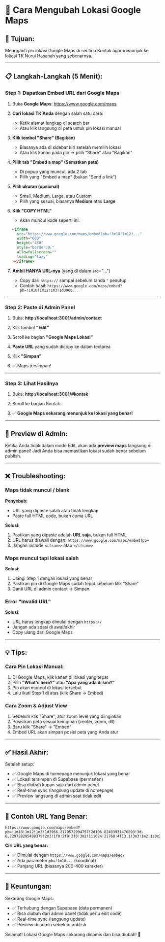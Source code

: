 # 📍 Cara Mengubah Lokasi Google Maps

## 🎯 Tujuan:

Mengganti pin lokasi Google Maps di section Kontak agar menunjuk ke lokasi TK Nurul Hasanah yang sebenarnya.

---

## 📋 Langkah-Langkah (5 Menit):

### **Step 1: Dapatkan Embed URL dari Google Maps**

1. Buka **Google Maps**: https://www.google.com/maps

2. **Cari lokasi TK Anda** dengan salah satu cara:

   - Ketik alamat lengkap di search bar
   - Atau klik langsung di peta untuk pin lokasi manual

3. **Klik tombol "Share" (Bagikan)**

   - Biasanya ada di sidebar kiri setelah memilih lokasi
   - Atau klik kanan pada pin → pilih "Share" atau "Bagikan"

4. **Pilih tab "Embed a map" (Sematkan peta)**

   - Di popup yang muncul, ada 2 tab
   - Pilih yang "Embed a map" (bukan "Send a link")

5. **Pilih ukuran (opsional)**

   - Small, Medium, Large, atau Custom
   - Pilih yang sesuai, biasanya **Medium** atau **Large**

6. **Klik "COPY HTML"**

   - Akan muncul kode seperti ini:

   ```html
   <iframe
     src="https://www.google.com/maps/embed?pb=!1m18!1m12!..."
     width="600"
     height="450"
     style="border:0;"
     allowfullscreen=""
     loading="lazy"
   ></iframe>
   ```

7. **Ambil HANYA URL-nya** (yang di dalam src="...")
   - Copy dari `https://` sampai sebelum tanda `"` penutup
   - Contoh hasil: `https://www.google.com/maps/embed?pb=!1m18!1m12!1m3!1d3966...`

---

### **Step 2: Paste di Admin Panel**

1. Buka: **http://localhost:3001/admin/contact**

2. Klik tombol **"Edit"**

3. Scroll ke bagian **"Google Maps Lokasi"**

4. **Paste URL** yang sudah dicopy ke dalam textarea

5. Klik **"Simpan"**

6. ✅ Maps tersimpan!

---

### **Step 3: Lihat Hasilnya**

1. Buka: **http://localhost:3001/#kontak**

2. Scroll ke bagian Kontak

3. ✅ **Google Maps sekarang menunjuk ke lokasi yang benar!**

---

## 🎨 Preview di Admin:

Ketika Anda tidak dalam mode Edit, akan ada **preview maps** langsung di admin panel! Jadi Anda bisa memastikan lokasi sudah benar sebelum publish.

---

## ❌ Troubleshooting:

### **Maps tidak muncul / blank**

**Penyebab:**

- URL yang dipaste salah atau tidak lengkap
- Paste full HTML code, bukan cuma URL

**Solusi:**

1. Pastikan yang dipaste adalah **URL saja**, bukan full HTML
2. URL harus diawali dengan: `https://www.google.com/maps/embed?pb=`
3. Jangan include `<iframe>` atau `</iframe>`

### **Maps muncul tapi lokasi salah**

**Solusi:**

1. Ulangi Step 1 dengan lokasi yang benar
2. Pastikan pin di Google Maps sudah tepat sebelum klik "Share"
3. Ganti URL di admin contact → Simpan

### **Error "Invalid URL"**

**Solusi:**

- URL harus lengkap dimulai dengan `https://`
- Jangan ada spasi di awal/akhir
- Copy ulang dari Google Maps

---

## 💡 Tips:

### **Cara Pin Lokasi Manual:**

1. Di Google Maps, klik kanan di lokasi yang tepat
2. Pilih **"What's here?"** atau **"Apa yang ada di sini?"**
3. Pin akan muncul di lokasi tersebut
4. Lalu ikuti Step 1 di atas (klik Share → Embed)

### **Cara Zoom & Adjust View:**

1. Sebelum klik "Share", atur zoom level yang diinginkan
2. Posisikan peta sesuai keinginan (center, zoom, dll)
3. Baru klik "Share" → "Embed"
4. Embed URL akan simpan posisi peta yang Anda atur

---

## ✅ Hasil Akhir:

Setelah setup:

- ✅ Google Maps di homepage menunjuk lokasi yang benar
- ✅ Lokasi tersimpan di Supabase (permanen)
- ✅ Bisa diubah kapan saja dari admin panel
- ✅ Real-time sync (langsung update di homepage)
- ✅ Preview langsung di admin saat tidak edit

---

## 📝 Contoh URL Yang Benar:

```
https://www.google.com/maps/embed?pb=!1m18!1m12!1m3!1d3966.2179572994757!2d106.82493931476893!3d-6.229728295498379!2m3!1f0!2f0!3f0!3m2!1i1024!2i768!4f13.1!3m3!1m2!1s0x2e69f3e945e34b9d%3A0x5371bf5486c4b000!2sMonas!5e0!3m2!1sen!2sid!4v1234567890123!5m2!1sen!2sid
```

**Ciri URL yang benar:**

- ✅ Dimulai dengan `https://www.google.com/maps/embed?`
- ✅ Ada parameter `pb=!1m18...` (koordinat)
- ✅ Panjang URL (biasanya 200-400 karakter)

---

## 🚀 Keuntungan:

Sekarang Google Maps:

- ✅ Terhubung dengan Supabase (data permanen)
- ✅ Bisa diubah dari admin panel (tidak perlu edit code)
- ✅ Real-time sync (langsung update)
- ✅ Preview di admin sebelum publish

Selamat! Lokasi Google Maps sekarang dinamis dan bisa diubah! 🎉
